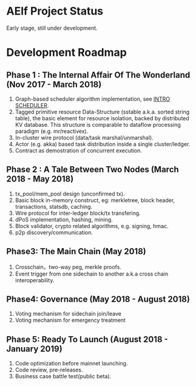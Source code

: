 # AElf Project Status

Early stage, still under development.

# Development Roadmap

## Phase 1 : The Internal Affair Of The Wonderland (Nov 2017 - March 2018)

1. Graph-based scheduler algorithm implementation, see [INTRO SCHEDULER](docs/SCHEDULER.md).
2. Tagged primitive resource Data-Structure (sstable a.k.a. sorted string table), the basic element for resource isolation, backed by distributed KV database. This structure is comparable to dataflow processing paradigm (e.g. mr/reactivex).
3. In-cluster wire protocol (data/task marshal/unmarshal).
4. Actor (e.g. akka) based task distribution inside a single cluster/ledger.
5. Contract as demostration of concurrent execution.

## Phase 2 : A Tale Between Two Nodes (March 2018 - May 2018)

1. tx_pool/mem_pool design (unconfirmed tx).
2. Basic block in-memory construct, eg: merkletree, block header, transactions, statsdb, caching.
3. Wire protocol for inter-ledger block/tx transfering.
4. dPoS implementation, hashing, mining.
5. Block validator, crypto related algorithms, e.g. signing, hmac.
6. p2p discovery/communication.

## Phase3: The Main Chain (May 2018)

1. Crosschain，two-way peg, merkle proofs.
2. Event trigger from one sidechain to another a.k.a cross chain interoperability.

## Phase4: Governance (May 2018 - August 2018)

1. Voting mechanism for sidechain join/leave
2. Voting mechanism for emergency treatment 

## Phase 5: Ready To Launch (August 2018 - January 2019)

1. Code optimization before mainnet launching.
2. Code review, pre-releases. 
3. Business case battle test(public beta).





